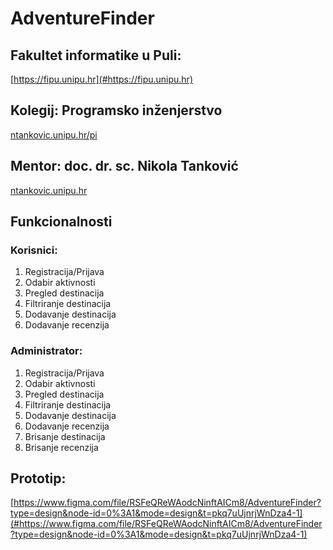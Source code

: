 # AdventureFinder

## Fakultet informatike u Puli: 
[https://fipu.unipu.hr](#https://fipu.unipu.hr)

## Kolegij: Programsko inženjerstvo
[ntankovic.unipu.hr/pi](#ntankovic.unipu.hr/pi)

## Mentor: doc. dr. sc. Nikola Tanković
[ntankovic.unipu.hr](#ntankovic.unipu.hr)

## Funkcionalnosti
### Korisnici:
1. Registracija/Prijava
2. Odabir aktivnosti
3. Pregled destinacija
4. Filtriranje destinacija
5. Dodavanje destinacija
6. Dodavanje recenzija

### Administrator:
1. Registracija/Prijava
2. Odabir aktivnosti
3. Pregled destinacija
4. Filtriranje destinacija
5. Dodavanje destinacija
6. Dodavanje recenzija
7. Brisanje destinacija
8. Brisanje recenzija

## Prototip:
[https://www.figma.com/file/RSFeQReWAodcNinftAICm8/AdventureFinder?type=design&node-id=0%3A1&mode=design&t=pkq7uUjnrjWnDza4-1](#https://www.figma.com/file/RSFeQReWAodcNinftAICm8/AdventureFinder?type=design&node-id=0%3A1&mode=design&t=pkq7uUjnrjWnDza4-1)
